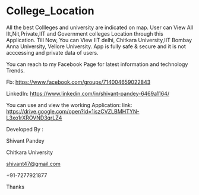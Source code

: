 # College_Location
All the best Collleges and university are indicated on map.
User can View All IIt,Nit,Private,IIT and Government colleges Location through this Application.
Till Now, You can View IIT delhi, Chitkara University,IIT Bombay  Anna University, Vellore University.
App is fully safe & secure and it is not acccessing and private data of users.


You can reach to my Facebook Page for latest information and technology Trends.


Fb: https://www.facebook.com/groups/714004659022843

LinkedIn: https://www.linkedin.com/in/shivant-pandey-6469a1164/



You can use and view the working Application:
link:  https://drive.google.com/open?id=1iszCVZLBMHTYN-L3xo1rXROVND3qrLZ4




Developed By :

Shivant Pandey

Chitkara University

shivant47@gmail.com

+91-7277921877

Thanks

